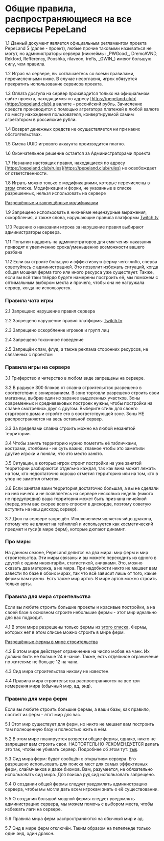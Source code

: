 # **Общие правила, распространяющиеся на все сервисы PepeLand**

1.1 Данный документ является официальным регламентом проекта PepeLand 5 (далее - проект), любые прочие таковыми называться не могут, но администраторы сервера (никнеймы: \_PWGood\_, DremoAVND, Rekford, Refferency, Pooshka, rilaveon, trefis, \_GWIN\_) имеют большую силу, чем правила.

1.2 Играя на сервере, вы соглашаетесь со всеми правилами, перечисленными ниже. В случае несогласия, игрок обязуется прекратить использование сервисов проекта.

1.3 Оплата доступа на сервер производится только на официальном сайте проекта, находящимся по адресу [https://pepeland.club](https://pepeland.club) в валюте – российский рубль. Зачисление средств производится с помощью агрегатора платежей в любой валюте по месту нахождения пользователя, конвертируемой самим агрегатором в российские рубли.

1.4 Возврат денежных средств не осуществляется ни при каких обстоятельствах.

1.5 Смена UUID игрового аккаунта производится платно.

1.6 Окончательное решение остается за Администраторами проекта

1.7 Незнание настоящих правил, находящиеся по адресу [https://pepeland.club/rules](https://pepeland.club/rules) не освобождает от ответственности.

1.8 Играть можно только с модификациями, которые перечислены в [этом](https://www.notion.so/305fd5310bc441bba839437e4d94ed55) списке. Модификации и форки, не указанные в списке разрешенных, нельзя использовать на сервере

[Разрешённые и запрещённые модификации](https://www.notion.so/e93a2de986d64fae8a0fc1df70da88a2)

1.9 Запрещено использовать в никнейме нецензурные выражения, оскорбления, а также слова, нарушающие правила платформы [Twitch.tv](https://twitch.tv)

1.10 Решение о наказании игрока за нарушение правил выбирают администраторы сервера.

1.11 Попытки надавить на администраторов для смягчения наказания приводят к увеличению срока/уменьшению возможности вашего разбана

1.12 Если вы строите большую и эффективную ферму чего-либо, сперва советуйтесь с администрацией. Это позволит избежать ситуаций, когда общая мощная ферма того или иного ресурса уже существует. Также, если вы всё таки твёрдо будете намерены построить её, мы поможем с оптимальным выбором места и прочего, чтобы она не нагружала сервер, когда не используется. 

### **Правила чата игры**

2.1 Запрещено нарушение правил сервера

2.2 Запрещено нарушение правил платформы [Twitch.tv](https://twitch.tv) 

2.3 Запрещено оскорбление игроков и групп лиц

2.4 Запрещено токсичное поведение

2.5 Запрещён спам, флуд, а также реклама сторонних ресурсов, не связанных с проектом

### **Правила игры на сервере**

3.1 Гриферство и читерство в любом виде запрещены на сервере.

3.2 В радиусе 300 блоков от спавна строительство разрешено в соответствии с зонированием. В зоне торговли разрешено строить свои магазины, выбрав один из заранее выделенных участков. Зоны современных и средневековых построек нужны, чтобы постройки на спавне смотрелись друг с другом. Выберите стиль для своего стартового дома и стройте его в соответствующей зоне. Зоны НЕ распространяются на весь остальной сервер. 

3.3 За пределами спавна строить можно на любой незанятой территории.

3.4 Чтобы занять территорию нужно пометить её табличками, кострами, столбами - не суть важно, главное чтобы это заметили другие игроки и поняли, что это место занято.

3.5 Ситуации, в которых игрок строит постройки на уже занятой территории разбираются отдельно каждая, так как вина может лежать на том, кто недостаточно хорошо отметил территорию или на том, кто в упор не заметил отметок.

3.6 Если занятая вами территория достаточно большая, а вы не сделали на ней ничего и не появляетесь на сервере несколько недель (никого не предупредив) ваша территория может быть признана ничейной (перед этим вас скорее всего спросят в дискорде, поэтому советую вступить на наш дискорд сервер).

3.7 Дюп на сервере запрещён. Исключением является яйцо дракона, потому что не влияет на геймплей и используется как косметический предмет и гуси(в мире ферм), которые дюпают динамит.

### **Про миры**

На данном сезоне, PepeLand делится на два мира: мир ферм и мир строительства. Эти миры связаны и вы можете переходить из одного в другой с одним инвентарём, статистикой, ачивками. Это, можно сказать два материка, а не мира.  При надобности никто не мешает вам завести по базе в обоих мирах, так что всё зависит лишь от того, какие фермы вам нужны.
Есть также мир артов. В мире артов можно строить только арты.

### **Правила для мира строительства**

Если вы любите строить большие проекты и красивые постройки, а на своей базе в основном строите небольшие фермы - этот мир идеально для вас подходит. 

4.1 В этом мире разрешены только фермы из [этого списка](https://www.notion.so/707f44488fa4462581e48c1491e12bef). Фермы, которых нет в этом списке можно строить в мире ферм. 

[Разрешённые фермы в мире строительства](https://www.notion.so/707f44488fa4462581e48c1491e12bef)

4.2  В этом мире действует ограничение на число мобов на чанк. Их должно быть не больше 24 в чанке. Также, есть отдельное ограничение по жителям: не больше 12 на чанк.

4.3 Сид мира строительства никому не известен.

4.4 Правила мира строительства распространяются на все три измерения мира (обычный мир, ад, энд).

### **Правила для мира ферм**

Если вы любите строить большие фермы, а ваши базы, как правило, состоят из ферм - этот мир для вас.

5.1 Этот мир существует для ферм, но никто не мешает вам построить там полноценную базу и полностью жить в нём.

5.2 В этом мире планируется возвести общие фермы, однако, никто не запрещает вам строить свои. НАСТОЯТЕЛЬНО РЕКОМЕНДУЕТСЯ делать это так, чтобы не убивать сервер. Подробнее об этом тут: [тык](https://youtu.be/-etvM_tLgVs).

5.3 Сид мира ферм: будет сообщён с открытием сервера. Его разрешено использовать для поиска мест для самых эффективных ферм, слаймчанков и даже биомов. Вам, разумеется, не обязательно использовать сид мира. Для поиска руд сид использовать запрещено.

5.4 О создании общей фермы следует уведомлять администрацию сервера, чтобы мы могли дать всем игрокам знать о её существовании.

5.5 О создании большой мощной фермы следует уведомлять администрацию сервера, мы можем помочь с выбором места, чтобы избежать лаги на сервере.

5.6 Правила мира ферм распространяются на обычный мир и ад.

5.7 Энд в мире ферм отключён. Таким образом на пепеленде только один энд, один дракон.
